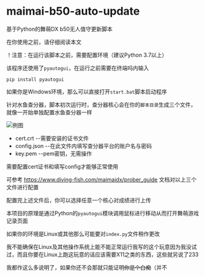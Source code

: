 # maimai-b50-auto-update
基于Python的舞萌DX b50无人值守更新脚本

在你使用之前，请仔细阅读本文

！注意：在运行该脚本之前，需要配置环境（建议Python 3.7以上）

该程序还使用了`pyautogui`，在运行之前需要在终端吗内输入

    pip install pyautogui

如果你是Windows环境，那么可以直接打开`start.bat`脚本启动程序

针对水鱼查分器，脚本初次运行时，查分器核心会在你的`脚本目录`生成三个文件，就像一开始单独配置水鱼查分器一样

![例图](https://i0.imgs.ovh/2023/10/26/Fsaco.png "例图")

- cert.crt  --需要安装的证书文件
- config.json  --在此文件内填写查分器平台的账户名与密码
- key.pem  --pem密钥，无需操作

需要配置cert证书和填写config才能够正常使用

可参考 https://www.diving-fish.com/maimaidx/prober_guide 文档对以上三个文件进行配置

配置完上述文件后，你可以选择任意一个核心对成绩进行上传

本项目的原理是通过Python的`pyautogui`模块调用鼠标进行移动从而打开舞萌游戏记录页面

如果你的环境是Linux或其他那么可能要对`index.py`文件稍作更改

我不能确保在Linux及其他操作系统上能不能正常运行我写的这个玩意因为我没试过，而且你要在Linux上跑这玩意的话应该需要X11之类的东西，这些就另说了233

我都作这么多说明了，如果你还不会那就只能证明~~你是个白痴~~（并不